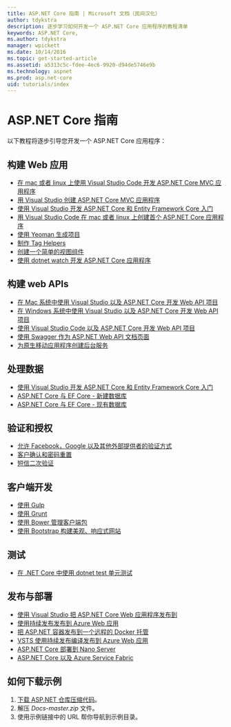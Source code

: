 ```yaml
---
title: ASP.NET Core 指南 | Microsoft 文档（民间汉化）
author: tdykstra
description: 逐步学习如何开发一个 ASP.NET Core 应用程序的教程清单
keywords: ASP.NET Core,
ms.author: tdykstra
manager: wpickett
ms.date: 10/14/2016
ms.topic: get-started-article
ms.assetid: a5313c5c-fdee-4ec6-9920-d94de5746e9b
ms.technology: aspnet
ms.prod: asp.net-core
uid: tutorials/index
---
```

# ASP.NET Core 指南

以下教程将逐步引导您开发一个 ASP.NET Core 应用程序：

## 构建 Web 应用
* [在 mac 或者 linux 上使用 Visual Studio Code 开发 ASP.NET Core MVC 应用程序](xref:tutorials/first-mvc-app-xplat/index)
* [用 Visual Studio 创建 ASP.NET Core MVC 应用程序](xref:tutorials/first-mvc-app/index)
* [使用 Visual Studio 开发 ASP.NET Core 和 Entity Framework Core 入门](../data/ef-mvc/index.md)
* [用 Visual Studio Code 在 mac 或者 linux 上创建首个 ASP.NET Core 应用程序](your-first-mac-aspnet.md)
* [使用 Yeoman 生成项目](../client-side/yeoman.md)
* [制作 Tag Helpers](../mvc/views/tag-helpers/authoring.md)
* [创建一个简单的视图组件](../mvc/views/view-components.md#walkthrough-creating-a-simple-view-component)
* [使用 dotnet watch 开发 ASP.NET Core 应用程序](dotnet-watch.md)

## 构建 web APIs
* [在 Mac 系统中使用 Visual Studio 以及 ASP.NET Core 开发 Web API 项目](xref:tutorials/first-web-api-mac)
* [在 Windows 系统中使用 Visual Studio 以及 ASP.NET Core 开发 Web API 项目](first-web-api.md)
* [使用 Visual Studio Code 以及 ASP.NET Core 开发 Web API 项目](web-api-vsc.md)
* [使用 Swagger 作为 ASP.NET Web API 文档页面](web-api-help-pages-using-swagger.md)
* [为原生移动应用程序创建后台服务](../mobile/native-mobile-backend.md)

## 处理数据
* [使用 Visual Studio 开发 ASP.NET Core 和 Entity Framework Core 入门](../data/ef-mvc/index.md)
* [ASP.NET Core 与 EF Core - 新建数据库](https://docs.microsoft.com/ef/core/get-started/aspnetcore/new-db)
* [ASP.NET Core 与  EF Core - 现有数据库](https://docs.microsoft.com/ef/core/get-started/aspnetcore/existing-db)

## 验证和授权
* [允许 Facebook，Google 以及其他外部提供者的验证方式](../security/authentication/social/index.md)
* [客户确认和密码重置](../security/authentication/accconfirm.md)
* [短信二次验证](../security/authentication/2fa.md)

## 客户端开发
* [使用 Gulp](../client-side/using-gulp.md)
* [使用 Grunt](../client-side/using-grunt.md)
* [使用 Bower 管理客户端包](../client-side/bower.md)
* [使用 Bootstrap 构建美观、响应式网站](../client-side/bootstrap.md)

## 测试
* [在 .NET Core 中使用 dotnet test 单元测试](https://docs.microsoft.com/dotnet/articles/core/testing/unit-testing-with-dotnet-test)

## 发布与部署
* [使用 Visual Studio 把 ASP.NET Core Web 应用程序发布到](publish-to-azure-webapp-using-vs.md)
* [使用持续发布发布到 Azure Web 应用](../publishing/azure-continuous-deployment.md)
* [把 ASP.NET 容器发布到一个远程的 Docker 托管](https://docs.microsoft.com/azure/vs-azure-tools-docker-hosting-web-apps-in-docker)
* [VSTS 使用持续发布编译发布到 Azure Web 应用](../publishing/vsts-continuous-deployment.md)
* [ASP.NET Core 部署到 Nano Server](nano-server.md)
* [ASP.NET Core 以及 Azure Service Fabric](https://docs.microsoft.com/en-us/azure/service-fabric/service-fabric-add-a-web-frontend)

<a name="download"></a> 
## 如何下载示例
1. [下载 ASP.NET 仓库压缩代码](https://github.com/aspnet/docs/archive/master.zip)。
1. 解压 *Docs-master.zip* 文件。
1. 使用示例链接中的 URL 帮你导航到示例目录。 
